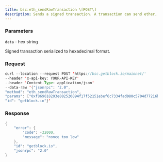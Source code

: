 ```yaml
---
title: bsc:eth_sendRawTransaction \[POST\]
description: Sends a signed transaction. A transaction can send ether, deploy acontract, or interact with a contract. Set the maximum transaction feefor transactions using the --rpc-tx-feecap CLI option.You can interact with contracts using eth_sendRawTransaction oreth_call.To avoid exposing your private key, create signed transactions offlineand send the signed transaction data using eth_sendRawTransaction.
---
```


### Parameters


`data` - hex string

Signed transaction serialized to hexadecimal format.

### Request

``` java
curl --location --request POST 'https://bsc.getblock.io/mainnet/' 
--header 'x-api-key: YOUR-API-KEY' 
--header 'Content-Type: application/json' 
--data-raw '{"jsonrpc": "2.0",
"method": "eth_sendRawTransaction",
"params": ["0xf869018203e882520894f17f52151ebef6c7334fad080c5704d77216b732881bc16d674ec80000801ba02da1c48b670996dcb1f447ef9ef00b33033c48a4fe938f420bec3e56bfd24071a062e0aa78a81bf0290afbc3a9d8e9a068e6d74caa66c5e0fa8a46deaae96b0833"],
"id": "getblock.io"}'
```

###  Response

``` java
{
    "error": {
        "code": -32000,
        "message": "nonce too low"
    },
    "id": "getblock.io",
    "jsonrpc": "2.0"
}
```


